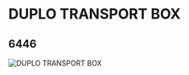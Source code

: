 # DUPLO TRANSPORT BOX
## 6446
![DUPLO TRANSPORT BOX](https://lc-www-live-s.legocdn.com/media/bricks/5/2/644625.jpg)